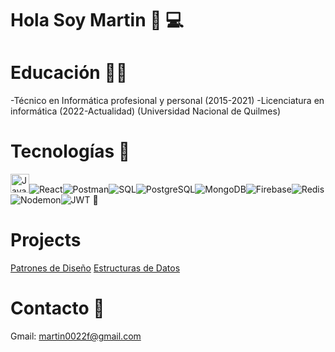 # Hola Soy Martin 👋 💻

# Educación 👨‍🏫
-Técnico en Informática profesional y personal (2015-2021)
-Licenciatura en informática (2022-Actualidad)
(Universidad Nacional de Quilmes)

# Tecnologías 👾
<img src="https://cdn.jsdelivr.net/gh/devicons/devicon/icons/javascript/javascript-original.svg" alt="JavaScript" width="30"/><img src="https://cdn.simpleicons.org/react?viewbox=auto&size=30" alt="React" /><img src="https://cdn.simpleicons.org/postman?viewbox=auto&size=30" alt="Postman" /><img src="https://cdn.simpleicons.org/sqlite?viewbox=auto&size=30" alt="SQL" /><img src="https://cdn.simpleicons.org/postgresql?viewbox=auto&size=30" alt="PostgreSQL" /><img src="https://cdn.simpleicons.org/mongodb?viewbox=auto&size=30" alt="MongoDB"/><img src="https://cdn.simpleicons.org/firebase?viewbox=auto&size=30" alt="Firebase"/><img src="https://cdn.simpleicons.org/redis?viewbox=auto&size=30" alt="Redis"/><img src="https://cdn.simpleicons.org/nodemon?viewbox=auto&size=30" alt="Nodemon"/><img src="https://cdn.simpleicons.org/jsonwebtokens?viewbox=auto&size=30" alt="JWT"/> 🧪







# Projects
[Patrones de Diseño](https://github.com/martinlovotti/TP-PatronesEnJava)
[Estructuras de Datos](https://github.com/martinlovotti/EstrD2025s2)

# Contacto 📧
Gmail: martin0022f@gmail.com


